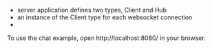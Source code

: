 - server application defines two types, Client and Hub
- an instance of the Client type for each websocket connection
- 

To use the chat example, open http://localhost:8080/ in your browser.